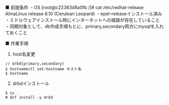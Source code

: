 ■ 前提条件
・OS
[root@c22383d8a0fb /]# cat /etc/redhat-release
AlmaLinux release 8.10 (Cerulean Leopard)
・epel-releaseインストール済み
・ミドルウェアインストール時にインターネットへの経路が存在していること
・同期対象として、db作成手順もとに、primary,secondary両方にmysqlを入れておくこと

■ 作業手順

1. host名変更
```````````````````````````````
// drbd(primary,secondary)
$ hostnamectl set-hostname ホスト名
$ hostname
```````````````````````````````

2. drbdインストール
```````````````````````````````
$ su -
# dnf install -y drbd 
```````````````````````````````